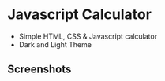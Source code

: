 # Javascript Calculator
- Simple HTML, CSS & Javascript calculator
- Dark and Light Theme


## Screenshots
